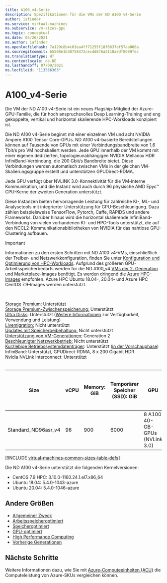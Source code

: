 ```yaml
---
title: A100_v4-Serie
description: Spezifikationen für die VMs der ND A100 v4-Serie
author: iafinder
ms.service: virtual-machines
ms.subservice: vm-sizes-gpu
ms.topic: conceptual
ms.date: 05/26/2021
ms.author: iafinder
ms.openlocfilehash: 7a129c8b4c03ea4ff71255f18f0637ef57aa060a
ms.sourcegitcommit: b5508e1b38758472cecdd876a2118aedf8089fec
ms.translationtype: HT
ms.contentlocale: de-DE
ms.lasthandoff: 07/09/2021
ms.locfileid: "113586363"
---
```

# <a name="nd-a100-v4-series"></a>A100_v4-Serie

Die VM der ND A100 v4-Serie ist ein neues Flagship-Mitglied der Azure-GPU-Familie, die für hoch anspruchsvolles Deep Learning-Training und eng gekoppelte, vertikal und horizontal skalierende HPC-Workloads konzipiert ist. 

Die ND A100 v4-Serie beginnt mit einer einzelnen VM und acht NVIDIA Ampere A100 Tensor Core-GPUs. ND A100 v4-basierte Bereitstellungen können auf Tausende von GPUs mit einer Verbindungsbandbreite von 1,6 Tbit/s pro VM hochskaliert werden. Jede GPU innerhalb der VM kommt mit einer eigenen dedizierten, topologieunabhängigen NVIDIA Mellanox HDR InfiniBand-Verbindung, die 200 Gbit/s Bandbreite bietet. Diese Verbindungen werden automatisch zwischen VMs in der gleichen VM-Skalierungsgruppe erstellt und unterstützen GPUDirect-RDMA.

Jede GPU verfügt über NVLINK 3.0-Konnektivität für die VM-interne Kommunikation, und die Instanz wird auch durch 96 physische AMD Epyc™ CPU-Kerne der zweiten Generation unterstützt.

Diese Instanzen bieten hervorragende Leistung für zahlreiche KI-, ML- und Analysetools mit integrierter Unterstützung für GPU-Beschleunigung. Dazu zählen beispielsweise TensorFlow, Pytorch, Caffe, RAPIDS und andere Frameworks. Darüber hinaus wird die horizontal skalierende InfiniBand-Verbindung von vielen vorhandenen KI- und HPC-Tools unterstützt, die auf den NCCL2-Kommunikationsbibliotheken von NVIDIA für das nahtlose GPU-Clustering aufbauen.

> [!IMPORTANT]
> Informationen zu den ersten Schritten mit ND A100 v4-VMs, einschließlich der Treiber- und Netzwerkkonfiguration, finden Sie unter [Konfiguration und Optimierung von HPC-Workloads](./workloads/hpc/configure.md).
> Aufgrund des größeren GPU-Arbeitsspeicherbedarfs werden für die ND A100_v4 [VMs der 2. Generation](./generation-2.md) und Marketplace-Images benötigt. Es werden dringend die [Azure HPC-Images](./workloads/hpc/configure.md) empfohlen. Azure HPC Ubuntu 18.04-, 20.04- und Azure HPC CentOS 7.9-Images werden unterstützt.
> 

<br>

[Storage Premium:](premium-storage-performance.md) Unterstützt<br>
[Storage Premium-Zwischenspeicherung:](premium-storage-performance.md) Unterstützt<br>
[Ultra Disks](disks-types.md#ultra-disk): Unterstützt ([Weitere Informationen](https://techcommunity.microsoft.com/t5/azure-compute/ultra-disk-storage-for-hpc-and-gpu-vms/ba-p/2189312) zur Verfügbarkeit, Verwendung und Leistung) <br>
[Livemigration:](maintenance-and-updates.md) Nicht unterstützt<br>
[Updates mit Speicherbeibehaltung:](maintenance-and-updates.md) Nicht unterstützt<br>
[Unterstützung von VM-Generationen:](generation-2.md) Generation 2<br>
[Beschleunigter Netzwerkbetrieb:](../virtual-network/create-vm-accelerated-networking-cli.md) Nicht unterstützt<br>
[Kurzlebige Betriebssystemdatenträger](ephemeral-os-disks.md): Unterstützt ([in der Vorschauphase](ephemeral-os-disks.md#preview---ephemeral-os-disks-can-now-be-stored-on-temp-disks))<br>
InfiniBand: Unterstützt, GPUDirect-RDMA, 8 x 200 Gigabit HDR<br>
Nvidia NVLink Interconnect: Unterstützt<br>
<br>

| Size | vCPU | Memory: GiB | Temporärer Speicher (SSD): GiB | GPU | GPU-Arbeitsspeicher: GiB | Max. Anzahl Datenträger | Maximaler Durchsatz des Datenträgers ohne Cache: IOPS/MBps | Max. Netzwerkbandbreite | Maximale Anzahl NICs |
|---|---|---|---|---|---|---|---|---|---|
| Standard_ND96asr_v4 | 96 | 900 | 6000 | 8 A100 40-GB-GPUs (NVLink 3.0) | 40 | 32 | 80.000/800 | 24.000 MBit/s | 8 |

[!INCLUDE [virtual-machines-common-sizes-table-defs](../../includes/virtual-machines-common-sizes-table-defs.md)] <br>

Die ND A100 v4-Serie unterstützt die folgenden Kernelversionen: 
- CentOS 7.9 HPC: 3.10.0-1160.24.1.el7.x86_64 <br>
- Ubuntu 18.04: 5.4.0-1043-azure <br>
- Ubuntu 20.04: 5.4.0-1046-azure <br>

## <a name="other-sizes"></a>Andere Größen

- [Allgemeiner Zweck](sizes-general.md)
- [Arbeitsspeicheroptimiert](sizes-memory.md)
- [Speicheroptimiert](sizes-storage.md)
- [GPU-optimiert](sizes-gpu.md)
- [High Performance Computing](sizes-hpc.md)
- [Vorherige Generationen](sizes-previous-gen.md)

## <a name="next-steps"></a>Nächste Schritte

Weitere Informationen dazu, wie Sie mit [Azure-Computeeinheiten (ACU)](acu.md) die Computeleistung von Azure-SKUs vergleichen können.
